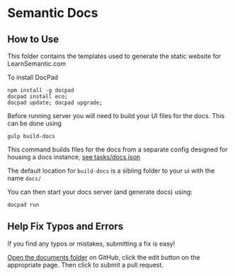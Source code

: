 # Semantic Docs

## How to Use

This folder contains the templates used to generate the static website for LearnSemantic.com

To install DocPad
```
npm install -g docpad
docpad install eco;
docpad update; docpad upgrade;
```

Before running server you will need to build your UI files for the docs. This can be done using 

```
gulp build-docs
```

This command builds files for the docs from a separate config designed for housing a docs instance, [see tasks/docs.json](https://github.com/Semantic-Org/Semantic-UI/blob/master/tasks/admin/docs.json)

The default location for ``build-docs`` is a sibling folder to your ui with the name ``docs/``

You can then start your docs server (and generate docs) using:
```
docpad run
```

## Help Fix Typos and Errors

If you find any typos or mistakes, submitting a fix is easy!

[Open the documents folder](https://github.com/Semantic-Org/Semantic-UI-Docs/tree/master/server/documents) on GitHub, click the edit button on the appropriate page. Then click to submit a pull request.

